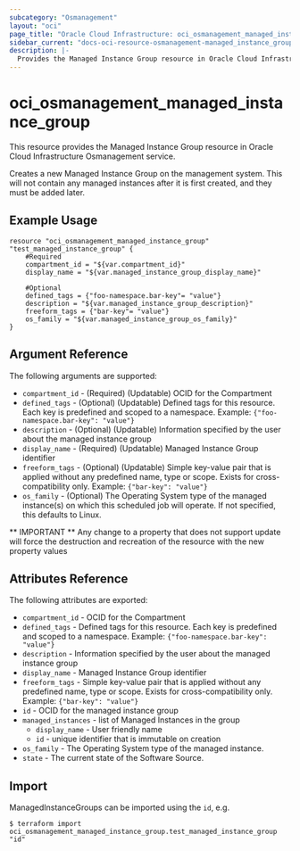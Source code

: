 ```yaml
---
subcategory: "Osmanagement"
layout: "oci"
page_title: "Oracle Cloud Infrastructure: oci_osmanagement_managed_instance_group"
sidebar_current: "docs-oci-resource-osmanagement-managed_instance_group"
description: |-
  Provides the Managed Instance Group resource in Oracle Cloud Infrastructure Osmanagement service
---
```


# oci_osmanagement_managed_instance_group
This resource provides the Managed Instance Group resource in Oracle Cloud Infrastructure Osmanagement service.

Creates a new Managed Instance Group on the management system.
This will not contain any managed instances after it is first created,
and they must be added later.


## Example Usage

```hcl
resource "oci_osmanagement_managed_instance_group" "test_managed_instance_group" {
	#Required
	compartment_id = "${var.compartment_id}"
	display_name = "${var.managed_instance_group_display_name}"

	#Optional
	defined_tags = {"foo-namespace.bar-key"= "value"}
	description = "${var.managed_instance_group_description}"
	freeform_tags = {"bar-key"= "value"}
	os_family = "${var.managed_instance_group_os_family}"
}
```

## Argument Reference

The following arguments are supported:

* `compartment_id` - (Required) (Updatable) OCID for the Compartment
* `defined_tags` - (Optional) (Updatable) Defined tags for this resource. Each key is predefined and scoped to a namespace. Example: `{"foo-namespace.bar-key": "value"}` 
* `description` - (Optional) (Updatable) Information specified by the user about the managed instance group
* `display_name` - (Required) (Updatable) Managed Instance Group identifier
* `freeform_tags` - (Optional) (Updatable) Simple key-value pair that is applied without any predefined name, type or scope. Exists for cross-compatibility only. Example: `{"bar-key": "value"}` 
* `os_family` - (Optional) The Operating System type of the managed instance(s) on which this scheduled job will operate. If not specified, this defaults to Linux. 


** IMPORTANT **
Any change to a property that does not support update will force the destruction and recreation of the resource with the new property values

## Attributes Reference

The following attributes are exported:

* `compartment_id` - OCID for the Compartment
* `defined_tags` - Defined tags for this resource. Each key is predefined and scoped to a namespace. Example: `{"foo-namespace.bar-key": "value"}` 
* `description` - Information specified by the user about the managed instance group
* `display_name` - Managed Instance Group identifier
* `freeform_tags` - Simple key-value pair that is applied without any predefined name, type or scope. Exists for cross-compatibility only. Example: `{"bar-key": "value"}` 
* `id` - OCID for the managed instance group
* `managed_instances` - list of Managed Instances in the group
	* `display_name` - User friendly name
	* `id` - unique identifier that is immutable on creation
* `os_family` - The Operating System type of the managed instance.
* `state` - The current state of the Software Source.

## Import

ManagedInstanceGroups can be imported using the `id`, e.g.

```
$ terraform import oci_osmanagement_managed_instance_group.test_managed_instance_group "id"
```

